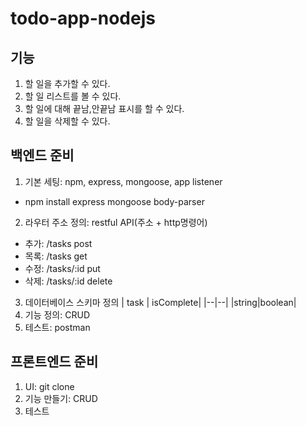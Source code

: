 # todo-app-nodejs

## 기능

1. 할 일을 추가할 수 있다.
2. 할 일 리스트를 볼 수 있다.
3. 할 일에 대해 끝남,안끝남 표시를 할 수 있다.
4. 할 일을 삭제할 수 있다.

## 백엔드 준비

1. 기본 세팅: npm, express, mongoose, app listener

- npm install express mongoose body-parser

2. 라우터 주소 정의: restful API(주소 + http명령어)

- 추가: /tasks post
- 목록: /tasks get
- 수정: /tasks/:id put
- 삭제: /tasks/:id delete

3. 데이터베이스 스키마 정의
   | task | isComplete|
   |--|--|
   |string|boolean|
4. 기능 정의: CRUD
5. 테스트: postman

## 프론트엔드 준비

1. UI: git clone
2. 기능 만들기: CRUD
3. 테스트
